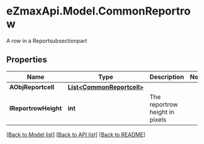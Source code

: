 # eZmaxApi.Model.CommonReportrow
A row in a Reportsubsectionpart 

## Properties

Name | Type | Description | Notes
------------ | ------------- | ------------- | -------------
**AObjReportcell** | [**List&lt;CommonReportcell&gt;**](CommonReportcell.md) |  | 
**IReportrowHeight** | **int** | The reportrow height in pixels | 

[[Back to Model list]](../README.md#documentation-for-models) [[Back to API list]](../README.md#documentation-for-api-endpoints) [[Back to README]](../README.md)

